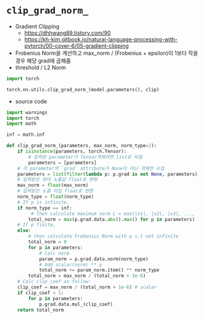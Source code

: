 # `clip_grad_norm_`
- Gradient Clipping
    - https://dhhwang89.tistory.com/90
    - https://kh-kim.gitbook.io/natural-language-processing-with-pytorch/00-cover-6/05-gradient-clipping
- Frobenius Norm을 계산하고 max_norm / (Frobenius + epsilon)이 1보다 작을 경우 해당 grad에 곱해줌
- threshold / L2 Norm
```python
import torch

torch.nn.utils.clip_grad_norm_(model.parameters(), clip)
```

- source code
```python
import warnings
import torch
import math

inf = math.inf

def clip_grad_norm_(parameters, max_norm, norm_type=2):
    if isinstance(parameters, torch.Tensor):
        # 입력된 parameter가 Tensor객체라면 list로 바꿈
        parameters = [parameters]
    # 각 parameter의 `grad` attribute가 None이 아닌 객체만 수집
    parameters = list(filter(lambda p: p.grad is not None, parameters))
    # 입력받은 최대 노름값 float로 변환
    max_norm = float(max_norm)
    # 입력받은 노름 타입 float로 변환
    norm_type = float(norm_type)
    # If p is infinite,
    if norm_type == inf:
         # then calculate maximum norm L = max(|x1|, |x2|, |x3|, ..., |xn|)
        total_norm = max(p.grad.data.abs().max() for p in parameters)
    # If p finite,
    else:
        # then calculate Frobenius Norm with p s.t not infinite
        total_norm = 0
        for p in parameters:
            # Calc norm
            param_norm = p.grad.data.norm(norm_type)
            # Add scalar(norm) ** p
            total_norm += param_norm.item() ** norm_type
        total_norm = max_norm / (total_norm + 1e-6)
    # Calc clip_coef as follow:
    clip_coef = max_norm / (total_norm + 1e-6) # scalar
    if clip_coef < 1:
        for p in parameters:
            p.grad.data.mul_(clip_coef)
    return total_norm
    
```
